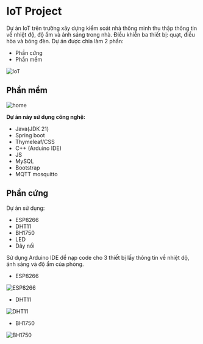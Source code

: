 # IoT Project
Dự án IoT trên trường xây dựng kiểm soát nhà thông minh thu thập thông tin về nhiệt độ, độ ẩm và ánh sáng trong nhà. Điều khiển ba thiết bị: quạt, điều hòa và bóng đèn. Dự án được chia làm 2 phần:
- Phần cứng
- Phần mềm
  
![IoT](https://i.imgur.com/xsoRQnb.jpg)


## Phần mềm
![home](https://i.imgur.com/c93NCOI.png)

**Dự án này sử dụng công nghệ:**
- Java(JDK 21)
- Spring boot
- Thymeleaf/CSS
- C++ (Arduino IDE)
- JS
- MySQL
- Bootstrap
- MQTT mosquitto




## Phần cứng
Dự án sử dụng:
- ESP8266
- DHT11
- BH1750 
- LED 
- Dây nối

 Sử dụng Arduino IDE để nạp code cho 3 thiết bị lấy thông tin về nhiệt dộ, ánh sáng và độ ẩm của phòng.
- ESP8266
  
 ![ESP8266](https://i.imgur.com/dfNIDLRb.jpg)

 - DHT11
   
 ![DHT11](https://i.imgur.com/0BTInuZb.jpg)

 - BH1750
   
 ![BH1750](https://i.imgur.com/LJMSY37b.jpg)
